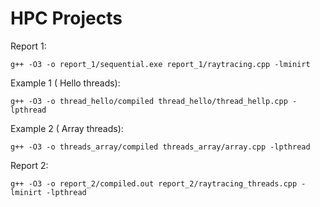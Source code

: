 # HPC Projects

Report 1:
```
g++ -O3 -o report_1/sequential.exe report_1/raytracing.cpp -lminirt
```

Example 1 ( Hello threads):
```
g++ -O3 -o thread_hello/compiled thread_hello/thread_hellp.cpp -lpthread
```

Example 2 ( Array threads):
```
g++ -O3 -o threads_array/compiled threads_array/array.cpp -lpthread
```

Report 2:
```
g++ -O3 -o report_2/compiled.out report_2/raytracing_threads.cpp -lminirt -lpthread
```